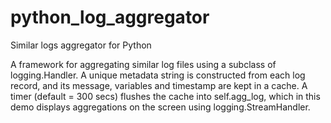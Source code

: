 # python_log_aggregator
Similar logs aggregator for Python

A framework for aggregating similar log files using a subclass of logging.Handler.
A unique metadata string is constructed from each log record, and its message, variables and timestamp are kept in a cache.
A timer (default = 300 secs) flushes the cache into self.agg_log, which in this demo displays aggregations on the screen using logging.StreamHandler.
